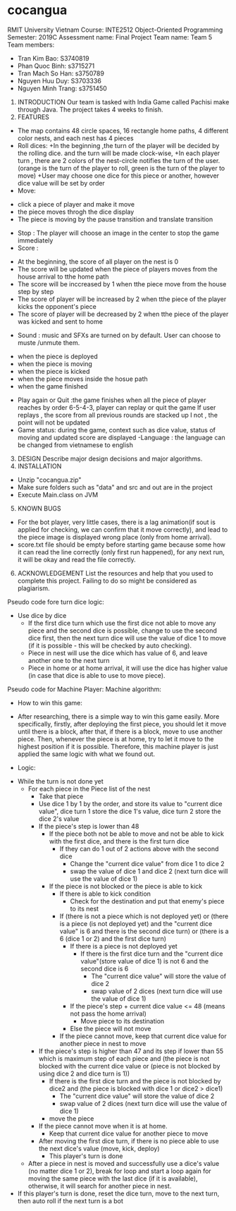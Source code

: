 # cocangua
RMIT University Vietnam
Course: INTE2512 Object-Oriented Programming
Semester: 2019C
Assessment name: Final Project
Team name: Team 5
Team members: 
- Tran Kim Bao: S3740819
- Phan Quoc Binh: s3715271
- Tran Mach So Han: s3750789
- Nguyen Huu Duy: S3703336
- Nguyen Minh Trang: s3751450


1. INTRODUCTION
Our team is tasked with India Game called Pachisi make through Java. The 
project takes 4 weeks to finish.
2. FEATURES
- The map contains 48 circle spaces, 16 rectangle home paths, 4 different 
color nests, and each nest has 4 pieces  
- Roll dices: 
+In the beginning ,the turn of the player will be decided by
the rolling dice. and the turn will be made clock-wise, 
+In each player turn , there are 2 colors of the nest-circle notifies the turn
of the user. (orange is the turn of the player to roll, green is the turn
of the player to move)
+User may choose one dice for this piece or another, however dice value will
be set by order
- Move:
+ click a piece of player and make it move 
+ the piece moves throgh the dice display
+ The piece is moving by the pause transition and translate transition
- Stop : The player will choose an image in the center to stop the game immediately
- Score : 
+ At the beginning, the score of all player on the nest is 0
+ The score will be updated when the piece of players moves from the house arrival to
tthe home path
+ The score will be inccreased by 1 when tthe piece move from the house step by
step
+ The score of player will be increased by 2 when tthe piece of the player 
kicks the opponent's piece
+ The score of player will be decreased by 2 when tthe piece of the player 
was kicked and sent to home
- Sound : music and SFXs are turned on by default. User can choose to muste 
/unmute them.
+ when the piece is deployed 
+ when the piece is moving 
+ when the piece is kicked
+ when the piece moves inside the hosue path
+ when the game finished
- Play again or Quit :the game finishes when all the piece of player reaches 
by order 6-5-4-3, player can replay or quit the game
If user replays , the score from all previous rounds are stacked up
I not , the point will not be updated
- Game status: during the game, context such as dice value, status of moving
and updated score are displayed
-Language : the language can be changed from vietnamese to english
3. DESIGN
Describe major design decisions and major algorithms.
4. INSTALLATION
- Unzip "cocangua.zip"
- Make sure folders such as "data" and src and out are in the project
- Execute Main.class on JVM
5. KNOWN BUGS
- For the bot player, very little cases, there is a lag animation(if sout is applied for checking, we can confirm that it move correctly), and lead to the piece image is displayed wrong place (only from home arrival).
- score.txt file should be empty before starting game because some how it can read the line correctly (only first run happened), for any next run, it will be okay and read the file correctly.


6. ACKNOWLEDGEMENT
List the resources and help that you used to complete this project. Failing to do so might be considered as plagiarism.

Pseudo code fore turn dice logic:
- Use dice by dice
   - If the first dice turn which use the first dice not able to move any piece and the second dice is possible, change to use the second dice first, then the next turn dice will use the value of dice 1 to move (if it is possible - this will be checked by auto checking).  
   - Piece in nest will use the dice which has value of 6, and leave another one to the next turn
   - Piece in home or at home arrival, it will use the dice has higher value (in case that dice is able to use to move piece).



Pseudo code for Machine Player:
Machine algorithm:

+ How to win this game: 
- After researching, there is a simple way to win this game easily. More specifically, firstly, after deploying the first piece, you should let it move until there is a block, after that, if there is a block, move to use another piece. Then, whenever the piece is at home, try to let it move to the highest position if it is possible. Therefore, this machine player is just applied the same logic with what we found out. 


+ Logic:
- While the turn is not done yet
	- For each piece in the Piece list of the nest
		- Take that piece 
		- Use dice 1 by 1 by the order, and store its value to "current dice value", dice turn 1 store the dice 1's value, dice turn 2 store the dice 2's value
		- If the piece's step is lower than 48
			- If the piece both not be able to move and not be able to kick with the first dice, and there is the first turn dice
				- If they can do 1 out of 2 actions above with the second dice	
					- Change the "current dice value" from dice 1 to dice 2
					- swap the value of dice 1 and dice 2 (next turn dice will use the value of dice 1)
			- If the piece is not blocked or the piece is able to kick
				- If there is able to kick condition
					- Check for the destination and put that enemy's piece to its nest
				- If (there is not a piece which is not deployed yet) or (there is a piece (is not deployed yet) and the "current dice value" is 6 and there is the second dice turn) or (there is a 6 (dice 1 or 2) and the first dice turn)
					- If there is a piece is not deployed yet
						- If there is the first dice turn and the "current dice value"(store value of dice 1) is not 6 and the second dice is 6
							- The "current dice value" will store the value of dice 2
							- swap value of 2 dices (next turn dice will use the value of dice 1)
					- If the piece's step + current dice value <= 48 (means not pass the home arrival)
						- Move piece to its destination
					- Else the piece will not move
				- If the piece cannot move, keep that current dice value for another piece in nest to move
		- If the piece's step is higher than 47 and its step if lower than 55 which is maximum step of each piece and (the piece is not blocked with the current dice value or (piece is not blocked by using dice 2 and dice turn is 1))
			- If there is the first dice turn and the piece is not blocked by dice2 and (the piece is blocked with dice 1 or dice2 > dice1)
				- The "current dice value" will store the value of dice 2
				- swap value of 2 dices (next turn dice will use the value of dice 1)
			- move the piece
		- If the piece cannot move when it is at home.
			- Keep that current dice value for another piece to move
		- After moving the first dice turn, if there is no piece able to use the next dice's value (move, kick, deploy)
			- This player's turn is done
	- After a piece in nest is moved and successfully use a dice's value (no matter dice 1 or 2), break for loop and start a loop again for moving the same piece with the last dice (if it is available), otherwise, it will search for another piece in nest. 
- If this player's turn is done, reset the dice turn, move to the next turn, then auto roll if the next turn is a bot			
					
